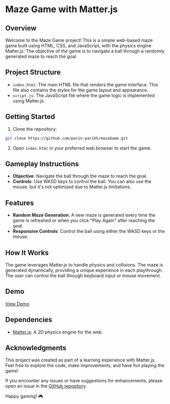 # Maze Game with Matter.js

## Overview

Welcome to the Maze Game project! This is a simple web-based maze game built using HTML, CSS, and JavaScript, with the physics engine Matter.js. The objective of the game is to navigate a ball through a randomly generated maze to reach the goal.

## Project Structure

- `index.html`: The main HTML file that renders the game interface. This file also contains the styles for the game layout and appearance.
- `script.js`: The JavaScript file where the game logic is implemented using Matter.js.

## Getting Started

1. Clone the repository:

```bash
git clone https://github.com/parin-parikh/mazeGame.git
```

2. Open `index.html` in your preferred web browser to start the game.

## Gameplay Instructions

- **Objective**: Navigate the ball through the maze to reach the goal.
- **Controls**: Use WASD keys to control the ball. You can also use the mouse, but it's not optimized due to Matter.js limitations.

## Features

- **Random Maze Generation**: A new maze is generated every time the game is refreshed or when you click "Play Again" after reaching the goal.
- **Responsive Controls**: Control the ball using either the WASD keys or the mouse.

## How It Works

The game leverages Matter.js to handle physics and collisions. The maze is generated dynamically, providing a unique experience in each playthrough. The user can control the ball through keyboard input or mouse movement.

## Demo

[View Demo](https://parin-parikh.github.io/mazeGame/) <!-- Replace with the link to your live demo -->


## Dependencies

- [Matter.js](https://brm.io/matter-js/): A 2D physics engine for the web.

## Acknowledgments

This project was created as part of a learning experience with Matter.js. Feel free to explore the code, make improvements, and have fun playing the game!

If you encounter any issues or have suggestions for enhancements, please open an issue in the [GitHub repository](https://github.com/parin-parikh/mazeGame).

Happy gaming! 🎮
